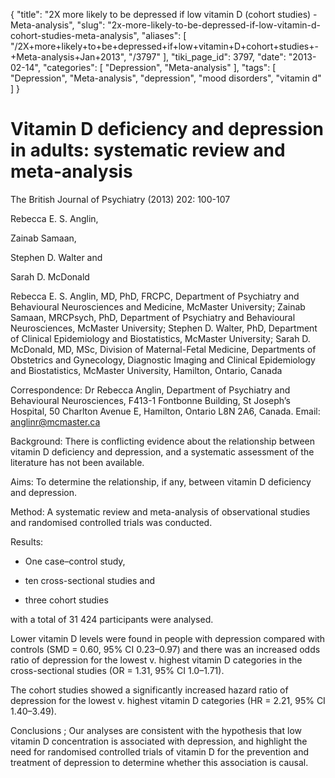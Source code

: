 {
    "title": "2X more likely to be depressed if low vitamin D (cohort studies) - Meta-analysis",
    "slug": "2x-more-likely-to-be-depressed-if-low-vitamin-d-cohort-studies-meta-analysis",
    "aliases": [
        "/2X+more+likely+to+be+depressed+if+low+vitamin+D+cohort+studies+-+Meta-analysis+Jan+2013",
        "/3797"
    ],
    "tiki_page_id": 3797,
    "date": "2013-02-14",
    "categories": [
        "Depression",
        "Meta-analysis"
    ],
    "tags": [
        "Depression",
        "Meta-analysis",
        "depression",
        "mood disorders",
        "vitamin d"
    ]
}


# Vitamin D deficiency and depression in adults: systematic review and meta-analysis

The British Journal of Psychiatry (2013) 202: 100-107

Rebecca E. S. Anglin,

Zainab Samaan,

Stephen D. Walter and

Sarah D. McDonald

Rebecca E. S. Anglin, MD, PhD, FRCPC, Department of Psychiatry and Behavioural Neurosciences and Medicine, McMaster University; Zainab Samaan, MRCPsych, PhD, Department of Psychiatry and Behavioural Neurosciences, McMaster University; Stephen D. Walter, PhD, Department of Clinical Epidemiology and Biostatistics, McMaster University; Sarah D. McDonald, MD, MSc, Division of Maternal-Fetal Medicine, Departments of Obstetrics and Gynecology, Diagnostic Imaging and Clinical Epidemiology and Biostatistics, McMaster University, Hamilton, Ontario, Canada

Correspondence: Dr Rebecca Anglin, Department of Psychiatry and Behavioural Neurosciences, F413-1 Fontbonne Building, St Joseph’s Hospital, 50 Charlton Avenue E, Hamilton, Ontario L8N 2A6, Canada. Email: anglinr@mcmaster.ca

Background: There is conflicting evidence about the relationship between vitamin D deficiency and depression, and a systematic assessment of the literature has not been available.

Aims: To determine the relationship, if any, between vitamin D deficiency and depression.

Method: A systematic review and meta-analysis of observational studies and randomised controlled trials was conducted.

Results: 

* One case–control study, 

* ten cross-sectional studies and 

* three cohort studies 

with a total of 31 424 participants were analysed. 

Lower vitamin D levels were found in people with depression compared with controls (SMD = 0.60, 95% CI 0.23–0.97) and there was an increased odds ratio of depression for the lowest v. highest vitamin D categories in the cross-sectional studies (OR = 1.31, 95% CI 1.0–1.71). 

The cohort studies showed a significantly increased hazard ratio of depression for the lowest v. highest vitamin D categories (HR = 2.21, 95% CI 1.40–3.49).

Conclusions ; Our analyses are consistent with the hypothesis that low vitamin D concentration is associated with depression, and highlight the need for randomised controlled trials of vitamin D for the prevention and treatment of depression to determine whether this association is causal.